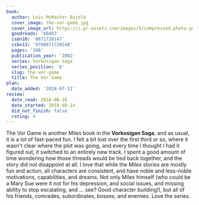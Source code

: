 ```yaml
---
book:
  author: Lois McMaster Bujold
  cover_image: the-vor-game.jpg
  cover_image_url: https://i.gr-assets.com/images/S/compressed.photo.goodreads.com/books/1322571824l/68483._SX98_.jpg
  goodreads: '68483'
  isbn10: '0671720147'
  isbn13: '9780671720148'
  pages: '346'
  publication_year: '2002'
  series: Vorkosigan Saga
  series_position: '6'
  slug: the-vor-game
  title: The Vor Game
plan:
  date_added: '2018-07-11'
review:
  date_read: 2018-08-16
  date_started: 2018-08-14
  did_not_finish: false
  rating: 4
---
```


The Vor Game is another Miles book in the **Vorkosigan Saga**, and as usual, it is a lot of fast-paced fun. I felt a bit lost over the first third or so, where it wasn't clear where the plot was going, and every time I thought I had it figured out, it switched to an entirely new track. I spent a good amount of time wondering how those threads would be tied back together, and the story did not disappoint at all. I love that while the Miles stories are mostly fun and action, all characters are consistent, and have noble and less-noble motivations, capabilities, and dreams. Not only Miles himself (who could be a Mary Sue were it not for his depression, and social issues, and missing ability to stop escalating, and … see? Good character building!), but all of his friends, comrades, subordinates, bosses, and enemies. Love the series.
